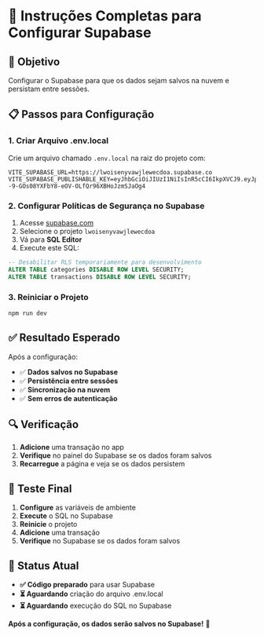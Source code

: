 # 🚀 Instruções Completas para Configurar Supabase

## 🎯 **Objetivo**
Configurar o Supabase para que os dados sejam salvos na nuvem e persistam entre sessões.

## 📋 **Passos para Configuração**

### 1. **Criar Arquivo .env.local**
Crie um arquivo chamado `.env.local` na raiz do projeto com:

```
VITE_SUPABASE_URL=https://lwoisenyvawjlewecdoa.supabase.co
VITE_SUPABASE_PUBLISHABLE_KEY=eyJhbGciOiJIUzI1NiIsInR5cCI6IkpXVCJ9.eyJpc3MiOiJzdXBhYmFzZSIsInJlZiI6Imx3b2lzZW55dmF3amxld2VjZG9hIiwicm9sZSI6InNlcnZpY2Vfcm9sZSIsImlhdCI6MTc1NjgxNDAwNCwiZXhwIjoyMDcyMzkwMDA0fQ.M4n--9-GOs08YXFbY8-eOV-OLfQr96XBHoJzmSJaOg4
```

### 2. **Configurar Políticas de Segurança no Supabase**
1. Acesse [supabase.com](https://supabase.com)
2. Selecione o projeto `lwoisenyvawjlewecdoa`
3. Vá para **SQL Editor**
4. Execute este SQL:

```sql
-- Desabilitar RLS temporariamente para desenvolvimento
ALTER TABLE categories DISABLE ROW LEVEL SECURITY;
ALTER TABLE transactions DISABLE ROW LEVEL SECURITY;
```

### 3. **Reiniciar o Projeto**
```bash
npm run dev
```

## ✅ **Resultado Esperado**

Após a configuração:
- ✅ **Dados salvos no Supabase**
- ✅ **Persistência entre sessões**
- ✅ **Sincronização na nuvem**
- ✅ **Sem erros de autenticação**

## 🔍 **Verificação**

1. **Adicione** uma transação no app
2. **Verifique** no painel do Supabase se os dados foram salvos
3. **Recarregue** a página e veja se os dados persistem

## 📱 **Teste Final**

1. **Configure** as variáveis de ambiente
2. **Execute** o SQL no Supabase
3. **Reinicie** o projeto
4. **Adicione** uma transação
5. **Verifique** no Supabase se os dados foram salvos

## 🎉 **Status Atual**

- **✅ Código preparado** para usar Supabase
- **⏳ Aguardando** criação do arquivo .env.local
- **⏳ Aguardando** execução do SQL no Supabase

**Após a configuração, os dados serão salvos no Supabase!** 🎉


